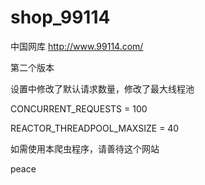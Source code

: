 # shop_99114
中国网库 http://www.99114.com/

第二个版本

设置中修改了默认请求数量，修改了最大线程池

CONCURRENT_REQUESTS = 100

REACTOR_THREADPOOL_MAXSIZE = 40

如需使用本爬虫程序，请善待这个网站

peace
